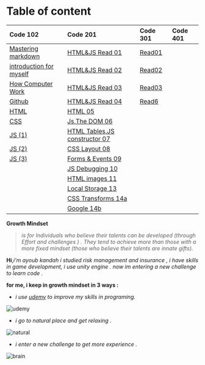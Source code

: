 # Table of content

| Code 102    | Code 201     |Code 301|Code 401|
| :---        | :---    |:---   |:---  |
| [Mastering markdown](https://ayoubkandah.github.io/reading-notes/Readme1)      | [HTML&JS Read 01](https://ayoubkandah.github.io/reading-notes/class-01)   |[Read01](https://ayoubkandah.github.io/reading-notes/Read01code301)||
| [introduction for myself](https://ayoubkandah.github.io/reading-notes/myself)   | [HTML&JS Read 02](https://ayoubkandah.github.io/reading-notes/class-02)      |[Read02](https://ayoubkandah.github.io/reading-notes/Read02Code301)||
|[How Computer Work](https://ayoubkandah.github.io/reading-notes/Computer)|[HTML&JS Read 03](https://ayoubkandah.github.io/reading-notes/Read03) |[Read03](https://ayoubkandah.github.io/reading-notes/Read03code301)||
|[Github](https://ayoubkandah.github.io/reading-notes/Readme3)|[HTML&JS Read 04](https://ayoubkandah.github.io/reading-notes/Read04)|[Read6](https://ayoubkandah.github.io/reading-notes/Read6Code301)||
|[HTML](https://ayoubkandah.github.io/reading-notes/HTML)|[HTML 05](https://ayoubkandah.github.io/reading-notes/Read05)|||
|[CSS](https://ayoubkandah.github.io/reading-notes/CSS)|[Js,The DOM 06](https://ayoubkandah.github.io/reading-notes/Read06)|||
|[JS (1)](https://ayoubkandah.github.io/reading-notes/60aJS)|[HTML Tables,JS constructor 07](https://ayoubkandah.github.io/reading-notes/Read07)|||
|[JS (2)](https://ayoubkandah.github.io/reading-notes/java07)|[CSS Layout 08](https://ayoubkandah.github.io/reading-notes/Read08)|||
|[JS (3)](https://ayoubkandah.github.io/reading-notes/java08)|[Forms & Events 09](https://ayoubkandah.github.io/reading-notes/Read09)|||
||[JS Debugging 10](https://ayoubkandah.github.io/reading-notes/Read10)|||
||[HTML images 11](https://ayoubkandah.github.io/reading-notes/Read11)|||
||[Local Storage 13](https://ayoubkandah.github.io/reading-notes/Read13)|||
||[ CSS Transforms 14a](https://ayoubkandah.github.io/reading-notes/Read14a)|||
||[Google 14b](https://ayoubkandah.github.io/reading-notes/Read14b)|||


**Growth Mindset**   
 >*is for Individuals who believe their talents can be developed (through Effort and challenges ) .  They tend to achieve more than those with a more fixed mindset (those who believe their talents are innate gifts).*


**Hi**,*i'm ayoub kandah i studied risk management and insurance , i have skills in game development, i use unity engine .
now im entering a new challenge to learn code .*

 **for me,  i keep in growth mindset in 3 ways :**
 - *i use [udemy](https://www.udemy.com/) to improve my skills in programing.*
  
  
  ![udemy](https://about.udemy.com/wp-content/uploads/2017/10/NewUlogo-large-1.png)
  
  - *i go to natural place and get relaxing .*
  
![natural](https://prod-discovery.edx-cdn.org/media/course/image/93f11b63-0c29-4472-964e-c6db1cc574e8-61863a8d0d90.small.jpg)

  - *i enter a new challenge to get more experience .*
 
 ![brain](https://2.bp.blogspot.com/-vT-8XAd3Ggo/VPePpPSmAiI/AAAAAAAAAec/yVZ5SuVobac/s1600/buildbrain.png)
 


